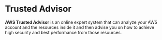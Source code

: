 # Trusted Advisor
**AWS Trusted Advisor** is an online expert system that can analyze your AWS account and the resources inside it and then advise you on how to achieve high security and best performance from those resources.

